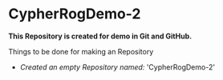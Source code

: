 # CypherRogDemo-2

**This Repository is created for demo in Git and GitHub.**

Things to be done for making an Repository
+ *Created an empty Repository named:* 'CypherRogDemo-2'
